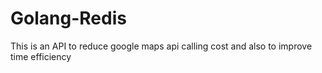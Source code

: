 # Golang-Redis
This is an API to reduce google maps api calling cost and also to improve time efficiency
